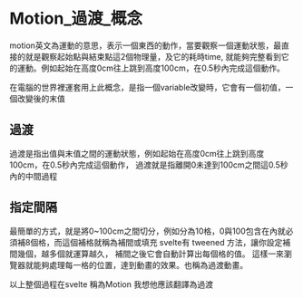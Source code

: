 # Motion_過渡_概念
motion英文為運動的意思，表示一個東西的動作，當要觀察一個運動狀態，最直接的就是觀察起始點與結束點這2個物理量，及它的耗時time,
就能夠完整看到它的運動。例如起始在高度0cm往上跳到高度100cm，在0.5秒內完成這個動作。

在電腦的世界裡運套用上此概念，是指一個variable改變時，它會有一個初值，一個改變後的末值

## 過渡
過渡是指出值與末值之間的運動狀態，例如起始在高度0cm往上跳到高度100cm，在0.5秒內完成這個動作，
過渡就是指離開0未達到100cm之間這0.5秒內的中間過程

## 指定間隔
最簡單的方式，就是將0~100cm之間切分，例如分為10格，0與100包含在內就必須補8個格，而這個補格就稱為補間或填充
svelte有 tweened 方法，讓你設定補間幾個，越多個就運算越久，
補間之後它會自動計算出每個格的值。
這樣一來瀏覽器就能夠處理每一格的位置，達到動畫的效果。也稱為過渡動畫。

以上整個過程在svelte 稱為Motion  我想他應該翻譯為過渡
